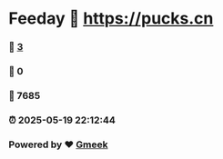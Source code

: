 # Feeday :link: https://pucks.cn 
### :page_facing_up: [3](https://pucks.cn/tag.html) 
### :speech_balloon: 0 
### :hibiscus: 7685 
### :alarm_clock: 2025-05-19 22:12:44 
### Powered by :heart: [Gmeek](https://github.com/Meekdai/Gmeek)
